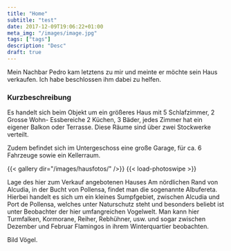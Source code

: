 ```yaml
---
title: "Home"
subtitle: "test"
date: 2017-12-09T19:06:22+01:00
meta_img: "/images/image.jpg"
tags: ["tags"]
description: "Desc"
draft: true
---
```


Mein Nachbar Pedro kam letztens zu mir und meinte er möchte sein Haus verkaufen. Ich habe beschlossen ihm dabei zu helfen. 

### Kurzbeschreibung
Es handelt sich beim Objekt um ein größeres Haus mit 
5 Schlafzimmer, 
2 Grosse Wohn- Essbereiche
2 Küchen, 
3 Bäder, 
jedes Zimmer hat ein eigener Balkon oder Terrasse. 
Diese Räume sind über zwei Stockwerke verteilt. 

Zudem befindet sich im Untergeschoss eine große Garage, für ca. 6 Fahrzeuge sowie ein Kellerraum. 
 
{{< gallery dir="/images/hausfotos/" />}} {{< load-photoswipe >}}

Lage des hier zum Verkauf angebotenen Hauses 
Am nördlichen Rand von Alcudia, in der Bucht von Pollensa, findet man die sogenannte Albufereta. Hierbei handelt es sich um ein kleines Sumpfgebiet, zwischen Alcudia und Port de Pollensa, welches unter Naturschutz steht und besonders beliebt ist unter Beobachter der hier umfangreichen Vogelwelt. Man kann hier Turmfalken, Kormorane, Reiher, Rebhühner, usw. und sogar zwischen Dezember und Februar Flamingos in ihrem Winterquartier beobachten. 

Bild Vögel. 

